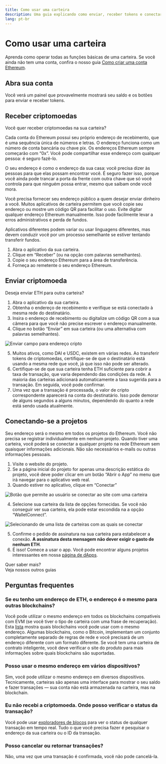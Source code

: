 ```yaml
---
title: Como usar uma carteira
description: Uma guia explicando como enviar, receber tokens e conectar-se aos projetos da web3.
lang: pt-br
---
```


# Como usar uma carteira

Aprenda como operar todas as funções básicas de uma carteira. Se você ainda não tem uma conta, confira o nosso guia [Como criar uma conta Ethereum](/guides/how-to-create-an-ethereum-account/).

## Abra sua conta

Você verá um painel que provavelmente mostrará seu saldo e os botões para enviar e receber tokens.

## Receber criptomoedas

Você quer receber criptomoedas na sua carteira?

Cada conta do Ethereum possui seu próprio endereço de recebimento, que é uma sequência única de números e letras. O endereço funciona como um número de conta bancária ou chave pix. Os endereços Ethereum sempre começarão com “0x”. Você pode compartilhar esse endereço com qualquer pessoa: é seguro fazê-lo.

O seu endereço é como o endereço da sua casa: você precisa dizer às pessoas para que elas possam encontrar você. É seguro fazer isso, porque você ainda pode trancar a porta da frente com outra chave que só você controla para que ninguém possa entrar, mesmo que saibam onde você mora.

Você precisa fornecer seu endereço público a quem desejar enviar dinheiro a você. Muitos aplicativos de carteira permitem que você copie seu endereço ou mostre um código QR para facilitar o uso. Evite digitar qualquer endereço Ethereum manualmente. Isso pode facilmente levar a erros administrativos e perda de fundos.

Aplicativos diferentes podem variar ou usar linguagens diferentes, mas devem conduzir você por um processo semelhante se estiver tentando transferir fundos.

1. Abra o aplicativo da sua carteira.
2. Clique em “Receber” (ou na opção com palavras semelhantes).
3. Copie o seu endereço Ethereum para a área de transferência.
4. Forneça ao remetente o seu endereço Ethereum.

## Enviar criptomoeda

Deseja enviar ETH para outra carteira?

1. Abra o aplicativo da sua carteira.
2. Obtenha o endereço de recebimento e verifique se está conectado à mesma rede do destinatário.
3. Insira o endereço de recebimento ou digitalize um código QR com a sua câmera para que você não precise escrever o endereço manualmente.
4. Clique no botão “Enviar” em sua carteira (ou uma alternativa com palavras semelhantes).

![Enviar campo para endereço cripto](./send.png)
<br/>

5. Muitos ativos, como DAI e USDC, existem em várias redes. Ao transferir tokens de criptomoedas, certifique-se de que o destinatário está usando a mesma rede que você, já que isso não pode ser alterado.
6. Certifique-se de que sua carteira tenha ETH suficiente para cobrir a taxa de transação, que varia dependendo das condições da rede. A maioria das carteiras adicionará automaticamente a taxa sugerida para a transação. Em seguida, você pode confirmar.
7. Uma vez que a transação é processada, o valor de cripto correspondente aparecerá na conta do destinatário. Isso pode demorar de alguns segundos a alguns minutos, dependendo do quanto a rede está sendo usada atualmente.

## Conectando-se a projetos

Seu endereço será o mesmo em todos os projetos do Ethereum. Você não precisa se registrar individualmente em nenhum projeto. Quando tiver uma carteira, você poderá se conectar a qualquer projeto na rede Ethereum sem quaisquer informações adicionais. Não são necessários e-mails ou outras informações pessoais.

1. Visite o website do projeto.
2. Se a página inicial do projeto for apenas uma descrição estática do projeto, você deve poder clicar em um botão “Abrir o App” no menu que irá navegar para o aplicativo web real.
3. Quando estiver no aplicativo, clique em “Conectar”

![Botão que permite ao usuário se conectar ao site com uma carteira](./connect1.png)

4. Selecione sua carteira da lista de opções fornecidas. Se você não conseguir ver sua carteira, ela pode estar escondida na a opção “WalletConnect”.

![Selecionando de uma lista de carteiras com as quais se conectar](./connect2.png)

5. Confirme o pedido de assinatura na sua carteira para estabelecer a conexão. **A assinatura desta mensagem não dever exigir o gasto de nenhum ETH**.
6. É isso! Comece a usar o app. Você pode encontrar alguns projetos interessantes em nossa [página de dApps](/dapps/#explore). <br />

<Alert variant="update">
<AlertEmoji text=":eyes:"/>
<AlertContent className="justify-between flex-row items-center">
  <div>Quer saber mais?</div>
  <ButtonLink href="/guides/">
    Veja nossos outros guias
  </ButtonLink>
</AlertContent>
</Alert>

## Perguntas frequentes

### Se eu tenho um endereço de ETH, o endereço é o mesmo para outras blockchains?

Você pode utilizar o mesmo endereço em todos os blockchains compatíveis com EVM (se você tiver o tipo de carteira com uma frase de recuperação). Esta [lista](https://chainlist.org/) mostra quais blockchains você pode usar com o mesmo endereço. Algumas blockchains, como o Bitcoin, implementam um conjunto completamente separado de regras de rede e você precisará de um endereço diferente com um formato diferente. Se você tem uma carteira de contrato inteligente, você deve verificar o site do produto para mais informações sobre quais blockchains são suportadas.

### Posso usar o mesmo endereço em vários dispositivos?

Sim, você pode utilizar o mesmo endereço em diversos dispositivos. Tecnicamente, carteiras são apenas uma interface para mostrar o seu saldo e fazer transações — sua conta não está armazenada na carteira, mas na blockchain.

### Eu não recebi a criptomoeda. Onde posso verificar o status da transação?

Você pode usar [exploradores de blocos](/developers/docs/data-and-analytics/block-explorers/) para ver o status de qualquer transação em tempo real. Tudo o que você precisa fazer é pesquisar o endereço da sua carteira ou o ID da transação.

### Posso cancelar ou retornar transações?

Não, uma vez que uma transação é confirmada, você não pode cancelá-la.
